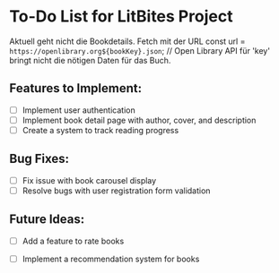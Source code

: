 # To-Do List for LitBites Project
Aktuell geht nicht die Bookdetails. Fetch mit der URL const url = `https://openlibrary.org${bookKey}.json`; // Open Library API für 'key'
bringt nicht die nötigen Daten für das Buch. 

## Features to Implement:
- [ ] Implement user authentication
- [ ] Implement book detail page with author, cover, and description
- [ ] Create a system to track reading progress

## Bug Fixes:
- [ ] Fix issue with book carousel display
- [ ] Resolve bugs with user registration form validation

## Future Ideas:
- [ ] Add a feature to rate books
- [ ] Implement a recommendation system for books


